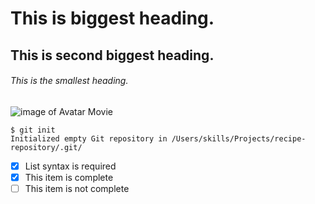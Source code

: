 # This is biggest heading.
## This is second biggest heading.
###### This is the smallest heading.

![image of Avatar Movie](https://user-images.githubusercontent.com/76154874/211139283-0b9a001e-54a2-4cb7-a13f-c9d6593e037e.jpeg)

```
$ git init
Initialized empty Git repository in /Users/skills/Projects/recipe-repository/.git/
```
- [x] List syntax is required
- [x] This item is complete
- [ ] This item is not complete
